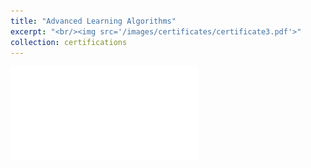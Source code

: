 ```yaml
---
title: "Advanced Learning Algorithms"
excerpt: "<br/><img src='/images/certificates/certificate3.pdf'>"
collection: certifications
---
```


![img](/images/certificates/certificate3.pdf)
